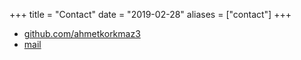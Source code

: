 +++
title = "Contact"
date = "2019-02-28"
aliases = ["contact"]
+++

- [github.com/ahmetkorkmaz3](https://github.com/ahmetkorkmaz3)
- [mail](mailto:muratahmetkorkmaz@hotmail.com)